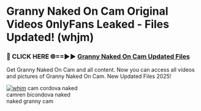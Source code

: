 # Granny Naked On Cam Original Videos 0nlyFans Leaked - Files Updated! (whjm)

<h3>🔴 CLICK HERE 🌐==►► <a href="https://tinyurl.com/yckcrads" rel="nofollow">Granny Naked On Cam Updated Files</a></h3>

Get Granny Naked On Cam and all content. Now you can access all videos and pictures of Granny Naked On Cam. New Updated Files 2025!

[![whjm](https://i.imgur.com/hpKpOFt.gif)](https://tinyurl.com/yckcrads)
cam cordova naked<br>
camren bicondova naked<br>
naked granny cam